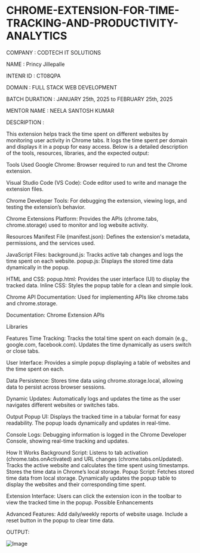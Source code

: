 # CHROME-EXTENSION-FOR-TIME-TRACKING-AND-PRODUCTIVITY-ANALYTICS

COMPANY : CODTECH IT SOLUTIONS

NAME : Princy Jillepalle

INTENR ID : CT08QPA

DOMAIN : FULL STACK WEB DEVELOPMENT

BATCH DURATION : JANUARY 25th, 2025 to FEBRUARY 25th, 2025

MENTOR NAME : NEELA SANTOSH KUMAR

DESCRIPTION :

This extension helps track the time spent on different websites by monitoring user activity in Chrome tabs. It logs the time spent per domain and displays it in a popup for easy access. Below is a detailed description of the tools, resources, libraries, and the expected output:

Tools Used Google Chrome: Browser required to run and test the Chrome extension.

Visual Studio Code (VS Code): Code editor used to write and manage the extension files.

Chrome Developer Tools: For debugging the extension, viewing logs, and testing the extension’s behavior.

Chrome Extensions Platform: Provides the APIs (chrome.tabs, chrome.storage) used to monitor and log website activity.

Resources Manifest File (manifest.json): Defines the extension's metadata, permissions, and the services used.

JavaScript Files: background.js: Tracks active tab changes and logs the time spent on each website. popup.js: Displays the stored time data dynamically in the popup.

HTML and CSS: popup.html: Provides the user interface (UI) to display the tracked data. Inline CSS: Styles the popup table for a clean and simple look.

Chrome API Documentation: Used for implementing APIs like chrome.tabs and chrome.storage.

Documentation: Chrome Extension APIs

Libraries

Features Time Tracking: Tracks the total time spent on each domain (e.g., google.com, facebook.com). Updates the time dynamically as users switch or close tabs.

User Interface: Provides a simple popup displaying a table of websites and the time spent on each.

Data Persistence: Stores time data using chrome.storage.local, allowing data to persist across browser sessions.

Dynamic Updates: Automatically logs and updates the time as the user navigates different websites or switches tabs.

Output Popup UI: Displays the tracked time in a tabular format for easy readability. The popup loads dynamically and updates in real-time.

Console Logs: Debugging information is logged in the Chrome Developer Console, showing real-time tracking and updates.

How It Works Background Script: Listens to tab activation (chrome.tabs.onActivated) and URL changes (chrome.tabs.onUpdated). Tracks the active website and calculates the time spent using timestamps. Stores the time data in Chrome’s local storage. Popup Script: Fetches stored time data from local storage. Dynamically updates the popup table to display the websites and their corresponding time spent.

Extension Interface: Users can click the extension icon in the toolbar to view the tracked time in the popup. Possible Enhancements

Advanced Features: Add daily/weekly reports of website usage. Include a reset button in the popup to clear time data.

OUTPUT:

![Image](https://github.com/user-attachments/assets/ff577efb-b109-4451-a673-1701a307a5d5)


